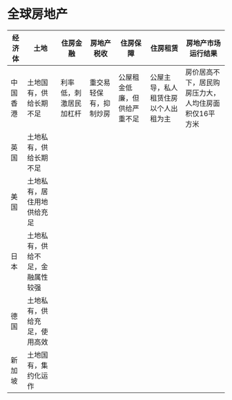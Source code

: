 # 全球房地产

| 经济体   | 土地                             | 住房金融               | 房地产税收             | 住房保障                     | 住房租赁                             | 房地产市场运行结果                                   |
| -------- | -------------------------------- | ---------------------- | ---------------------- | ---------------------------- | ------------------------------------ | ---------------------------------------------------- |
| 中国香港 | 土地国有，供给长期不足           | 利率低，刺激居民加杠杆 | 重交易轻保有，抑制炒房 | 公屋租金低廉，但供给严重不足 | 公屋主导，私人租赁住房以个人出租为主 | 房价居高不下，居民购房压力大，人均住房面积仅16平方米 |
| 英国     | 土地私有，供给长期不足           |                        |                        |                              |                                      |                                                      |
| 美国     | 土地私有，居住用地供给充足       |                        |                        |                              |                                      |                                                      |
| 日本     | 土地私有，供给不足，金融属性较强 |                        |                        |                              |                                      |                                                      |
| 德国     | 土地私有，供给充足，使用高效     |                        |                        |                              |                                      |                                                      |
| 新加坡   | 土地国有，集约化运作             |                        |                        |                              |                                      |                                                      |

